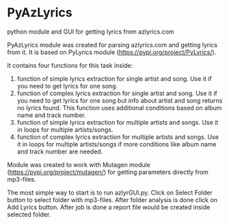 # PyAzLyrics
python module and GUI for getting lyrics from azlyrics.com

PyAzLyrics module was created for parsing azlyrics.com and getting lyrics from it.
It is based on PyLyrics module (https://pypi.org/project/PyLyrics/).

It contains four functions for this task inside:
1) function of simple lyrics extraction for single artist and song. Use it if you need to get lyrics for one song.
2) function of complex lyrics extraction for single artist and song. Use it if you need to get lyrics for one song
   but info about artist and song returns no lyrics found. This function uses additional conditions based on album name
   and track number.
3) function of simple lyrics extraction for multiple artists and songs. Use it in loops for multiple artists/songs.
4) function of complex lyrics extraction for multiple artists and songs. Use it in loops for multiple artists/songs
   if more conditions like album name and track number are needed.

Module was created to work with Mutagen module (https://pypi.org/project/mutagen/) for getting parameters directly from mp3-files.

The most simple way to start is to run azlyrGUI.py.
Click on Select Folder button to select folder with mp3-files. After folder analysis is done click on Add Lyrics button.
After job is done a report file would be created inside selected folder.
